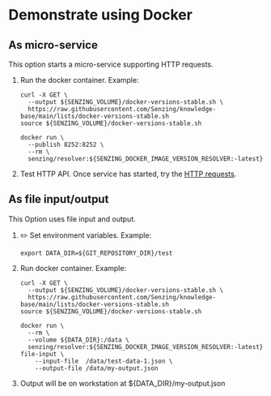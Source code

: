 # Demonstrate using Docker

## As micro-service

This option starts a micro-service supporting HTTP requests.

1. Run the docker container.
   Example:

    ```console
    curl -X GET \
      --output ${SENZING_VOLUME}/docker-versions-stable.sh \
      https://raw.githubusercontent.com/Senzing/knowledge-base/main/lists/docker-versions-stable.sh
    source ${SENZING_VOLUME}/docker-versions-stable.sh

    docker run \
      --publish 8252:8252 \
      --rm \
      senzing/resolver:${SENZING_DOCKER_IMAGE_VERSION_RESOLVER:-latest}
    ```

1. Test HTTP API.
   Once service has started, try the
   [HTTP requests](docs/examples.md#http-requests).

## As file input/output

This Option uses file input and output.

1. :pencil2: Set environment variables.
   Example:

    ```console
    export DATA_DIR=${GIT_REPOSITORY_DIR}/test
    ```

1. Run docker container.
   Example:

    ```console
    curl -X GET \
      --output ${SENZING_VOLUME}/docker-versions-stable.sh \
      https://raw.githubusercontent.com/Senzing/knowledge-base/main/lists/docker-versions-stable.sh
    source ${SENZING_VOLUME}/docker-versions-stable.sh

    docker run \
      --rm \
      --volume ${DATA_DIR}:/data \
      senzing/resolver:${SENZING_DOCKER_IMAGE_VERSION_RESOLVER:-latest} file-input \
        --input-file  /data/test-data-1.json \
        --output-file /data/my-output.json
    ```

1. Output will be on workstation at ${DATA_DIR}/my-output.json
